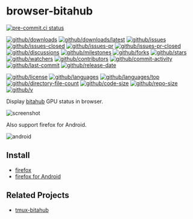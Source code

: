 # browser-bitahub

[![pre-commit.ci status](https://results.pre-commit.ci/badge/github/ustc-ivclab/browser-bitahub/main.svg)](https://results.pre-commit.ci/latest/github/ustc-ivclab/browser-bitahub/main)

[![github/downloads](https://shields.io/github/downloads/ustc-ivclab/browser-bitahub/total)](https://github.com/ustc-ivclab/browser-bitahub/releases)
[![github/downloads/latest](https://shields.io/github/downloads/ustc-ivclab/browser-bitahub/latest/total)](https://github.com/ustc-ivclab/browser-bitahub/releases/latest)
[![github/issues](https://shields.io/github/issues/ustc-ivclab/browser-bitahub)](https://github.com/ustc-ivclab/browser-bitahub/issues)
[![github/issues-closed](https://shields.io/github/issues-closed/ustc-ivclab/browser-bitahub)](https://github.com/ustc-ivclab/browser-bitahub/issues?q=is%3Aissue+is%3Aclosed)
[![github/issues-pr](https://shields.io/github/issues-pr/ustc-ivclab/browser-bitahub)](https://github.com/ustc-ivclab/browser-bitahub/pulls)
[![github/issues-pr-closed](https://shields.io/github/issues-pr-closed/ustc-ivclab/browser-bitahub)](https://github.com/ustc-ivclab/browser-bitahub/pulls?q=is%3Apr+is%3Aclosed)
[![github/discussions](https://shields.io/github/discussions/ustc-ivclab/browser-bitahub)](https://github.com/ustc-ivclab/browser-bitahub/discussions)
[![github/milestones](https://shields.io/github/milestones/all/ustc-ivclab/browser-bitahub)](https://github.com/ustc-ivclab/browser-bitahub/milestones)
[![github/forks](https://shields.io/github/forks/ustc-ivclab/browser-bitahub)](https://github.com/ustc-ivclab/browser-bitahub/network/members)
[![github/stars](https://shields.io/github/stars/ustc-ivclab/browser-bitahub)](https://github.com/ustc-ivclab/browser-bitahub/stargazers)
[![github/watchers](https://shields.io/github/watchers/ustc-ivclab/browser-bitahub)](https://github.com/ustc-ivclab/browser-bitahub/watchers)
[![github/contributors](https://shields.io/github/contributors/ustc-ivclab/browser-bitahub)](https://github.com/ustc-ivclab/browser-bitahub/graphs/contributors)
[![github/commit-activity](https://shields.io/github/commit-activity/w/ustc-ivclab/browser-bitahub)](https://github.com/ustc-ivclab/browser-bitahub/graphs/commit-activity)
[![github/last-commit](https://shields.io/github/last-commit/ustc-ivclab/browser-bitahub)](https://github.com/ustc-ivclab/browser-bitahub/commits)
[![github/release-date](https://shields.io/github/release-date/ustc-ivclab/browser-bitahub)](https://github.com/ustc-ivclab/browser-bitahub/releases/latest)

[![github/license](https://shields.io/github/license/ustc-ivclab/browser-bitahub)](https://github.com/ustc-ivclab/browser-bitahub/blob/main/LICENSE)
[![github/languages](https://shields.io/github/languages/count/ustc-ivclab/browser-bitahub)](https://github.com/ustc-ivclab/browser-bitahub)
[![github/languages/top](https://shields.io/github/languages/top/ustc-ivclab/browser-bitahub)](https://github.com/ustc-ivclab/browser-bitahub)
[![github/directory-file-count](https://shields.io/github/directory-file-count/ustc-ivclab/browser-bitahub)](https://github.com/ustc-ivclab/browser-bitahub)
[![github/code-size](https://shields.io/github/languages/code-size/ustc-ivclab/browser-bitahub)](https://github.com/ustc-ivclab/browser-bitahub)
[![github/repo-size](https://shields.io/github/repo-size/ustc-ivclab/browser-bitahub)](https://github.com/ustc-ivclab/browser-bitahub)
[![github/v](https://shields.io/github/v/release/ustc-ivclab/browser-bitahub)](https://github.com/ustc-ivclab/browser-bitahub)

Display [bitahub](https://bitahub.ustc.edu.cn/resources) GPU status in browser.

![screenshot](https://github.com/user-attachments/assets/ca8c33ab-f6f0-4fff-99e4-8d0fe8812bd2)

Also support firefox for Android.

![android](https://github.com/user-attachments/assets/497ce79f-539a-4f6e-a1cb-7f6e792a34b0)

## Install

- [firefox](https://addons.mozilla.org/en-US/firefox/addon/bitahub/)
- [firefox for Android](https://addons.mozilla.org/en-US/android/addon/bitahub/)

## Related Projects

- [tmux-bitahub](https://github.com/ustc-ivclab/tmux-bitahub)
